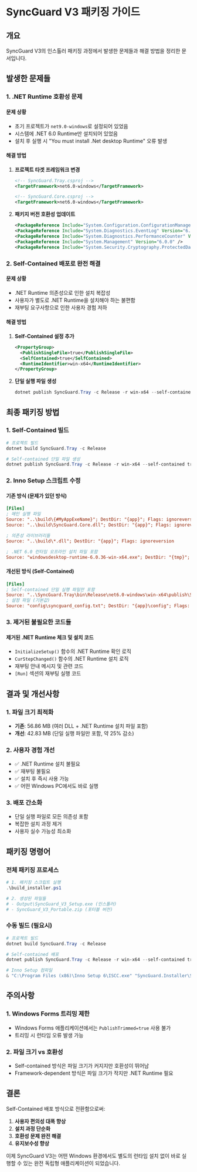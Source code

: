 # SyncGuard V3 패키징 가이드

## 개요
SyncGuard V3의 인스톨러 패키징 과정에서 발생한 문제들과 해결 방법을 정리한 문서입니다.

## 발생한 문제들

### 1. .NET Runtime 호환성 문제

#### 문제 상황
- 초기 프로젝트가 `net9.0-windows`로 설정되어 있었음
- 시스템에 .NET 6.0 Runtime만 설치되어 있었음
- 설치 후 실행 시 "You must install .Net desktop Runtime" 오류 발생

#### 해결 방법
1. **프로젝트 타겟 프레임워크 변경**
   ```xml
   <!-- SyncGuard.Tray.csproj -->
   <TargetFramework>net6.0-windows</TargetFramework>
   
   <!-- SyncGuard.Core.csproj -->
   <TargetFramework>net6.0-windows</TargetFramework>
   ```

2. **패키지 버전 호환성 업데이트**
   ```xml
   <PackageReference Include="System.Configuration.ConfigurationManager" Version="6.0.0" />
   <PackageReference Include="System.Diagnostics.EventLog" Version="6.0.0" />
   <PackageReference Include="System.Diagnostics.PerformanceCounter" Version="6.0.1" />
   <PackageReference Include="System.Management" Version="6.0.0" />
   <PackageReference Include="System.Security.Cryptography.ProtectedData" Version="6.0.0" />
   ```

### 2. Self-Contained 배포로 완전 해결

#### 문제 상황
- .NET Runtime 의존성으로 인한 설치 복잡성
- 사용자가 별도로 .NET Runtime을 설치해야 하는 불편함
- 재부팅 요구사항으로 인한 사용자 경험 저하

#### 해결 방법
1. **Self-Contained 설정 추가**
   ```xml
   <PropertyGroup>
     <PublishSingleFile>true</PublishSingleFile>
     <SelfContained>true</SelfContained>
     <RuntimeIdentifier>win-x64</RuntimeIdentifier>
   </PropertyGroup>
   ```

2. **단일 실행 파일 생성**
   ```powershell
   dotnet publish SyncGuard.Tray -c Release -r win-x64 --self-contained true -p:PublishSingleFile=true
   ```

## 최종 패키징 방법

### 1. Self-Contained 빌드
```powershell
# 프로젝트 빌드
dotnet build SyncGuard.Tray -c Release

# Self-contained 단일 파일 생성
dotnet publish SyncGuard.Tray -c Release -r win-x64 --self-contained true -p:PublishSingleFile=true
```

### 2. Inno Setup 스크립트 수정

#### 기존 방식 (문제가 있던 방식)
```ini
[Files]
; 메인 실행 파일
Source: "..\build\{#MyAppExeName}"; DestDir: "{app}"; Flags: ignoreversion
Source: "..\build\SyncGuard.Core.dll"; DestDir: "{app}"; Flags: ignoreversion

; 의존성 라이브러리들
Source: "..\build\*.dll"; DestDir: "{app}"; Flags: ignoreversion

; .NET 6.0 런타임 오프라인 설치 파일 포함
Source: "windowsdesktop-runtime-6.0.36-win-x64.exe"; DestDir: "{tmp}"; Flags: ignoreversion
```

#### 개선된 방식 (Self-Contained)
```ini
[Files]
; Self-contained 단일 실행 파일만 포함
Source: "..\SyncGuard.Tray\bin\Release\net6.0-windows\win-x64\publish\SyncGuard.Tray.exe"; DestDir: "{app}"; Flags: ignoreversion
; 설정 파일 (기본값)
Source: "config\syncguard_config.txt"; DestDir: "{app}\config"; Flags: ignoreversion
```

### 3. 제거된 불필요한 코드들

#### 제거된 .NET Runtime 체크 및 설치 코드
- `InitializeSetup()` 함수의 .NET Runtime 확인 로직
- `CurStepChanged()` 함수의 .NET Runtime 설치 로직
- 재부팅 안내 메시지 및 관련 코드
- `[Run]` 섹션의 재부팅 실행 코드

## 결과 및 개선사항

### 1. 파일 크기 최적화
- **기존**: 56.86 MB (여러 DLL + .NET Runtime 설치 파일 포함)
- **개선**: 42.83 MB (단일 실행 파일만 포함, 약 25% 감소)

### 2. 사용자 경험 개선
- ✅ .NET Runtime 설치 불필요
- ✅ 재부팅 불필요
- ✅ 설치 후 즉시 사용 가능
- ✅ 어떤 Windows PC에서도 바로 실행

### 3. 배포 간소화
- 단일 실행 파일로 모든 의존성 포함
- 복잡한 설치 과정 제거
- 사용자 실수 가능성 최소화

## 패키징 명령어

### 전체 패키징 프로세스
```powershell
# 1. 패키징 스크립트 실행
.\build_installer.ps1

# 2. 생성된 파일들
# - Output\SyncGuard_V3_Setup.exe (인스톨러)
# - SyncGuard_V3_Portable.zip (포터블 버전)
```

### 수동 빌드 (필요시)
```powershell
# 프로젝트 빌드
dotnet build SyncGuard.Tray -c Release

# Self-contained 배포
dotnet publish SyncGuard.Tray -c Release -r win-x64 --self-contained true -p:PublishSingleFile=true

# Inno Setup 컴파일
& "C:\Program Files (x86)\Inno Setup 6\ISCC.exe" "SyncGuard.Installer\SyncGuard_Setup.iss"
```

## 주의사항

### 1. Windows Forms 트리밍 제한
- Windows Forms 애플리케이션에서는 `PublishTrimmed=true` 사용 불가
- 트리밍 시 런타임 오류 발생 가능

### 2. 파일 크기 vs 호환성
- Self-contained 방식은 파일 크기가 커지지만 호환성이 뛰어남
- Framework-dependent 방식은 파일 크기가 작지만 .NET Runtime 필요

## 결론

Self-Contained 배포 방식으로 전환함으로써:
1. **사용자 편의성 대폭 향상**
2. **설치 과정 단순화**
3. **호환성 문제 완전 해결**
4. **유지보수성 향상**

이제 SyncGuard V3는 어떤 Windows 환경에서도 별도의 런타임 설치 없이 바로 실행할 수 있는 완전 독립형 애플리케이션이 되었습니다. 